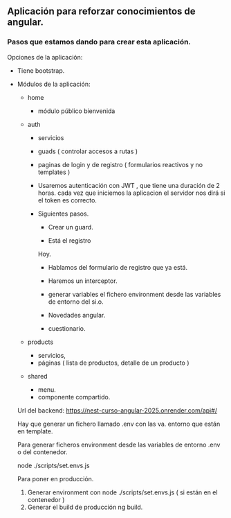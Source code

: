 

## Aplicación para reforzar conocimientos de angular.

### Pasos que estamos dando para crear esta aplicación.

Opciones de la aplicación:

- Tiene bootstrap.
- Módulos de la aplicación:
    - home
        - módulo público bienvenida
    - auth
        - servicios
        - guads ( controlar accesos a rutas )
        - paginas de login y de registro ( formularios reactivos y no templates )

        - Usaremos autenticación con JWT , que tiene una duración de 2 horas.
        cada vez que iniciemos la aplicacion el servidor nos dirá si el token es correcto.

        - Siguientes pasos.
            - Crear un guard.
            
            - Está el registro

            Hoy.

            - Hablamos del formulario de  registro que ya está.


            - Haremos un interceptor.

            - generar variables el fichero environment desde las variables de entorno del si.o.

            - Novedades angular.

            - cuestionario.


    - products
        - servicios,
        - páginas ( lista de productos, detalle de un producto )
    - shared
        - menu.
        - componente compartido.

    Url del backend: https://nest-curso-angular-2025.onrender.com/api#/

    Hay que generar un fichero llamado .env con las va. entorno que están en template.

    Para generar ficheros environment desde las variables de entorno .env o del contenedor.

    node ./scripts/set.envs.js

    Para poner en  producción.

    1. Generar environment con node ./scripts/set.envs.js ( si están en el contenedor )
    2. Generar el build de producción ng build.

